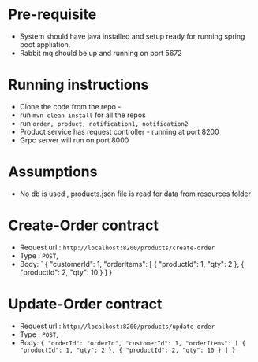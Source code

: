 # Pre-requisite

* System should have java installed and setup ready for running spring boot appliation.
* Rabbit mq should be up and running on port 5672

# Running instructions

* Clone the code from the repo - 
* run `mvn clean install` for all the repos
* run `order, product, notification1, notification2`
* Product service has request controller - running at port 8200
* Grpc server will run on port 8000

 # Assumptions

 * No db is used , products.json file is read for data from resources folder

# Create-Order contract

* Request url : `http://localhost:8200/products/create-order`
* Type : `POST`,
* Body: `
{
    "customerId": 1,
    "orderItems": [
        {
            "productId": 1,
            "qty": 2
        },
        {
            "productId": 2,
            "qty": 10
        }
    ]
}

# Update-Order contract

* Request url : `http://localhost:8200/products/update-order`
* Type : `POST`,
* Body: `
{
    "orderId": "orderId",
    "customerId": 1,
    "orderItems": [
        {
            "productId": 1,
            "qty": 2
        },
        {
            "productId": 2,
            "qty": 10
        }
    ]
}
`
